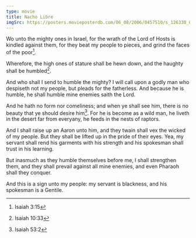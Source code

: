 ```yaml
---
type: movie
title: Nacho Libre
imgSrc: https://posters.movieposterdb.com/06_08/2006/0457510/s_126338_0457510_5aeff3a6.jpg
---
```


Wo unto the mighty ones in Israel, for the wrath of the Lord of Hosts is kindled against them, for they beat my people to pieces, and grind the faces of the poor[^isa-3-15].

Wherefore, the high ones of stature shall be hewn down, and the haughty shall be humbled[^isa-10-33].

And who shall I send to humble the mighty? I will call upon a godly man who despiseth not my people, but pleads for the fatherless. And because he is humble, he shall humble mine enemies saith the Lord.

And he hath no form nor comeliness; and when ye shall see him, there is no beauty that ye should desire him[^isa-53-2]. For he is become as a wild man, he liveth in the desert far from everyany, he feeds in the nests of raptors.

And I shall raise up an Aaron unto him, and they twain shall vex the wicked of my people. But they shall be lifted up in the pride of their eyes. Yea, my servant shall rend his garments with his strength and his spokesman shall trust in his learning.

But inasmuch as they humble themselves before me, I shall strengthen them, and they shall prevail against all mine enemies, and even Pharaoh shall they conquer.

And this is a sign unto my people: my servant is blackness, and his spokesman is a Gentile.

[^isa-3-15]: Isaiah 3:15
[^isa-10-33]: Isaiah 10:33
[^isa-53-2]: Isaiah 53:2